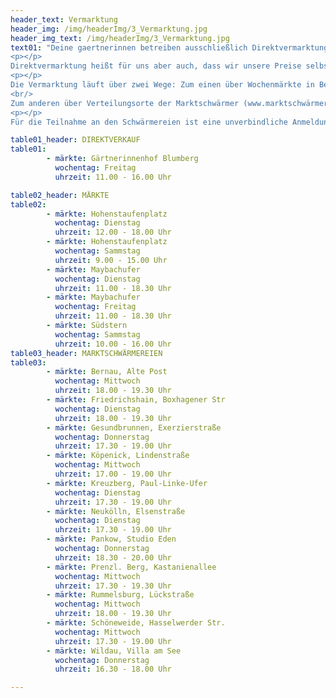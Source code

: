 ```yaml
---
header_text: Vermarktung
header_img: /img/headerImg/3_Vermarktung.jpg
header_img_text: /img/headerImg/3_Vermarktung.jpg
text01: "Deine gaertnerinnen betreiben ausschließlich Direktvermarktung. Das heißt: Von uns als Produzenten direkt zu dir als Konsumenten. Keine Zwischenhändler, keine unnötigen Wege, kein Preisdumping. Wir lieben den direkten Kontakt mit dir, dein Feedback, deine Wünsche und Anregungen und ja, natürlich auch deine Kritik – wir wachsen gerne an und mit dir.
<p></p>
Direktvermarktung heißt für uns aber auch, dass wir unsere Preise selbst gestalten können. Das hilft uns, unseren Hof sowohl wirtschaftlich rentabel als auch sozial gerecht zu führen. Löhne und Ausbildungsvergütungen sollen der harten Arbeit angemessen sein, mensch muss schließlich davon leben können.
<p></p>
Die Vermarktung läuft über zwei Wege: Zum einen über Wochenmärkte in Berlin sowie unseren Direktverkauf am Hof. Hier sind wir regelmäßig bei Wind und Wetter bis ca. -5 Grad für dich da. Dein Vorteil: Du kaufst, was du siehst und worauf du in diesem Moment Lust hast, und kannst auch die Mengen ganz nach deinen Bedürfnissen anpassen.
<br/>
Zum anderen über Verteilungsorte der Marktschwärmer (www.marktschwärmer.de).
<p></p>
Für die Teilnahme an den Schwärmereien ist eine unverbindliche Anmeldung und anschließende Vorbestellung erforderlich – bei den jeweiligen Verteilungen wird nur bereits bestellte Ware geliefert. Jede Schwärmerei bietet neben uns auch eine Auswahl anderer regionaler Produzenten an (Brot, Fleisch, Käse etc.).Dein Vorteil: Bestellung und Bezahlung laufen komplett online. Du brauchst am Tag der Verteilung nichts mehr entscheiden und sammelst nur noch ein, was du dir vorher in Ruhe Schönes ausgesucht hast. Du kannst auch jemanden schicken, der für dich abholt. Da alles, was wir für diese Verteilungen ernten, bereits bestellt und verkauft wurde, entstehen hier keinerlei Reste oder Abfälle."

table01_header: DIREKTVERKAUF
table01:
        - märkte: Gärtnerinnenhof Blumberg
          wochentag: Freitag
          uhrzeit: 11.00 - 16.00 Uhr

table02_header: MÄRKTE
table02:
        - märkte: Hohenstaufenplatz
          wochentag: Dienstag
          uhrzeit: 12.00 - 18.00 Uhr
        - märkte: Hohenstaufenplatz
          wochentag: Sammstag
          uhrzeit: 9.00 - 15.00 Uhr
        - märkte: Maybachufer
          wochentag: Dienstag
          uhrzeit: 11.00 - 18.30 Uhr
        - märkte: Maybachufer
          wochentag: Freitag
          uhrzeit: 11.00 - 18.30 Uhr
        - märkte: Südstern
          wochentag: Sammstag
          uhrzeit: 10.00 - 16.00 Uhr
table03_header: MARKTSCHWÄRMEREIEN
table03:
        - märkte: Bernau, Alte Post
          wochentag: Mittwoch
          uhrzeit: 18.00 - 19.30 Uhr
        - märkte: Friedrichshain, Boxhagener Str
          wochentag: Dienstag
          uhrzeit: 18.00 - 19.30 Uhr
        - märkte: Gesundbrunnen, Exerzierstraße
          wochentag: Donnerstag
          uhrzeit: 17.30 - 19.00 Uhr
        - märkte: Köpenick, Lindenstraße
          wochentag: Mittwoch
          uhrzeit: 17.00 - 19.00 Uhr
        - märkte: Kreuzberg, Paul-Linke-Ufer
          wochentag: Dienstag
          uhrzeit: 17.30 - 19.00 Uhr
        - märkte: Neukölln, Elsenstraße
          wochentag: Dienstag
          uhrzeit: 17.30 - 19.00 Uhr
        - märkte: Pankow, Studio Eden
          wochentag: Donnerstag
          uhrzeit: 18.30 - 20.00 Uhr
        - märkte: Prenzl. Berg, Kastanienallee
          wochentag: Mittwoch
          uhrzeit: 17.30 - 19.30 Uhr
        - märkte: Rummelsburg, Lückstraße
          wochentag: Mittwoch
          uhrzeit: 18.00 - 19.30 Uhr
        - märkte: Schöneweide, Hasselwerder Str.
          wochentag: Mittwoch
          uhrzeit: 17.30 - 19.00 Uhr
        - märkte: Wildau, Villa am See
          wochentag: Donnerstag
          uhrzeit: 16.30 - 18.00 Uhr

---
```

